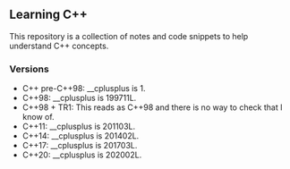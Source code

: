 ## Learning C++
This repository is a collection of notes and code snippets to help understand
C++ concepts.

### Versions

* C++ pre-C++98: __cplusplus is 1.
* C++98: __cplusplus is 199711L.
* C++98 + TR1: This reads as C++98 and there is no way to check that I know of.
* C++11: __cplusplus is 201103L.
* C++14: __cplusplus is 201402L.
* C++17: __cplusplus is 201703L.
* C++20: __cplusplus is 202002L.
